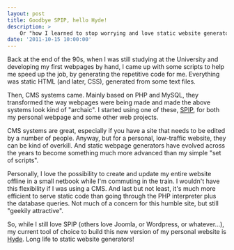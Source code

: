 ```yaml
---
layout: post
title: Goodbye SPIP, hello Hyde!
description: >
    Or "how I learned to stop worrying and love static website generators".
date: '2011-10-15 10:00:00'
---
```


Back at the end of the 90s, when I was still studying at the University and developing my first webpages by hand, I came up with some scripts to help me speed up the job, by generating the repetitive code for me. Everything was static HTML (and later, CSS), generated from some text files.

Then, CMS systems came. Mainly based on PHP and MySQL, they transformed the way webpages were being made and made the above systems look kind of "archaic". I started using one of these, [SPIP](http://www.spip.net), for both my personal webpage and some other web projects.

CMS systems are great, especially if you have a site that needs to be edited by a number of people. Anyway, but for a personal, low-traffic website, they can be kind of overkill. And static webpage generators have evolved across the years to become something much more advanced than my simple "set of scripts".

Personally, I love the possibility to create and update my entire website offline in a small netbook while I'm commuting in the train. I wouldn't have this flexibility if I was using a CMS. And last but not least, it's much more efficient to serve static code than going through the PHP interpreter plus the database queries. Not much of a concern for this humble site, but still "geekily attractive".

So, while I still love SPIP (others love Joomla, or Wordpress, or whatever...), my current tool of choice to build this new version of my personal website is [Hyde](http://hyde.github.com/). Long life to static website generators!


